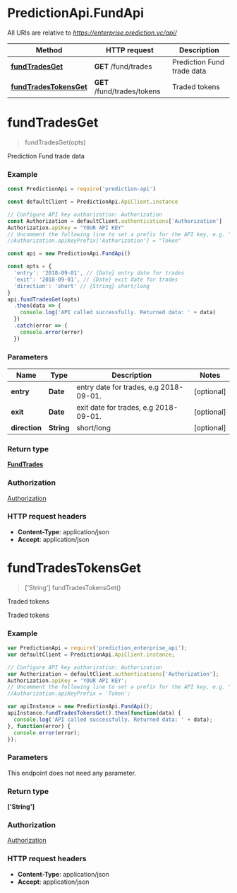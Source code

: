 # PredictionApi.FundApi

All URIs are relative to *https://enterprise.prediction.vc/api/*

Method | HTTP request | Description
------------- | ------------- | -------------
[**fundTradesGet**](FundApi.md#fundTradesGet) | **GET** /fund/trades | Prediction Fund trade data
[**fundTradesTokensGet**](FundApi.md#fundTradesTokensGet) | **GET** /fund/trades/tokens | Traded tokens


<a name="fundTradesGet"></a>
# **fundTradesGet**
> fundTradesGet(opts)

Prediction Fund trade data

### Example
```javascript
const PredictionApi = require('prediction-api')

const defaultClient = PredictionApi.ApiClient.instance

// Configure API key authorization: Authorization
const Authorization = defaultClient.authentications['Authorization']
Authorization.apiKey = "YOUR API KEY"
// Uncomment the following line to set a prefix for the API key, e.g. "Token" (defaults to null)
//Authorization.apiKeyPrefix['Authorization'] = "Token"

const api = new PredictionApi.FundApi()

const opts = {
  'entry': '2018-09-01', // {Date} entry date for trades
  'exit': '2018-09-01', // {Date} exit date for trades
  'direction': 'short' // {String} short/long
}
api.fundTradesGet(opts)
  .then(data => {
    console.log('API called successfully. Returned data: ' + data)
  })
  .catch(error => {
    console.error(error)
  })

```

### Parameters

Name | Type | Description  | Notes
------------- | ------------- | ------------- | -------------
 **entry** | **Date**| entry date for trades, e.g 2018-09-01.| [optional]
 **exit** | **Date**| exit date for trades, e.g 2018-09-01. | [optional]
 **direction** | **String**| short/long | [optional]

### Return type

[**FundTrades**](FundTrades.md)

### Authorization

[Authorization](../README.md#Authorization)

### HTTP request headers

 - **Content-Type**: application/json
 - **Accept**: application/json

<a name="fundTradesTokensGet"></a>
# **fundTradesTokensGet**
> [&#39;String&#39;] fundTradesTokensGet()

Traded tokens

Traded tokens

### Example
```javascript
var PredictionApi = require('prediction_enterprise_api');
var defaultClient = PredictionApi.ApiClient.instance;

// Configure API key authorization: Authorization
var Authorization = defaultClient.authentications['Authorization'];
Authorization.apiKey = 'YOUR API KEY';
// Uncomment the following line to set a prefix for the API key, e.g. "Token" (defaults to null)
//Authorization.apiKeyPrefix = 'Token';

var apiInstance = new PredictionApi.FundApi();
apiInstance.fundTradesTokensGet().then(function(data) {
  console.log('API called successfully. Returned data: ' + data);
}, function(error) {
  console.error(error);
});

```

### Parameters
This endpoint does not need any parameter.

### Return type

**[&#39;String&#39;]**

### Authorization

[Authorization](../README.md#Authorization)

### HTTP request headers

 - **Content-Type**: application/json
 - **Accept**: application/json
